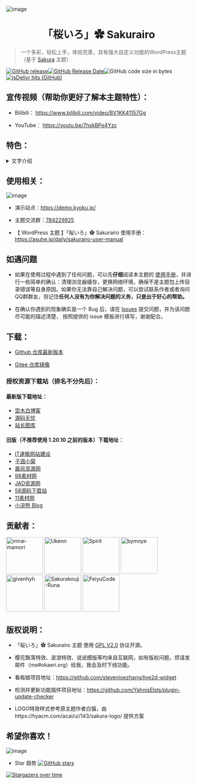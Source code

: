 ![image](https://cdn.jsdelivr.net/gh/Fuukei/Public_Repository/vision/readme/readme1.png)

<h1 align="center"> 「桜いろ」✿ Sakurairo </h1>

> 一个多彩，轻松上手，体验完善，具有强大自定义功能的WordPress主题（基于 [Sakura](https://github.com/mashirozx/Sakura) 主题）

[![GitHub release](https://img.shields.io/github/v/release/mirai-mamori/Sakurairo.svg?style=for-the-badge&logo=appveyor)](https://github.com/mirai-mamori/Sakurairo/releases/latest)[![GitHub Release Date](https://img.shields.io/github/release-date/mirai-mamori/Sakurairo?style=for-the-badge&logo=appveyor)](https://github.com/mirai-mamori/Sakurairo/releases)![GitHub code size in bytes](https://img.shields.io/github/languages/code-size/mirai-mamori/Sakurairo?style=for-the-badge&logo=appveyor)[![jsDelivr hits (GitHub)](https://img.shields.io/jsdelivr/gh/hm/Fuukei/Public_Repository?color=red&logo=jsdelivr&logoColor=red&style=for-the-badge)](https://www.jsdelivr.com/package/gh/mirai-mamori/sakurairo)

## 宣传视频（帮助你更好了解本主题特性）：

- Bilibili： https://www.bilibili.com/video/BV1KK41157Gg

- YouTube：  https://youtu.be/7hskBPe4Yzc

## 特色：

<details>
<summary>文字介绍</summary>

```
- 功能类：
    - 主页随机图多端分离（支持API）
    - 内嵌提示块（短代码）
    - 特效资源云端化
    - 原生集成升级功能
    - 强大的色彩控制功能
    - 多种全局定制色彩图标
    - 网页预加载动画
    - 强大的字体设置功能
    - 可选择的夜间模式
- 特效类：
    - 樱花飘落特效
    - 波浪特效
    - 看板娘 Live2D
    - 首页下拉箭头
    - 脚页一言（随机话语API）
    - 首页一言打字效果
    - logo音符触动效果
    - logo特效
    - 邮件模板自定义

```
</details>

## 使用相关：

![image](https://cdn.jsdelivr.net/gh/Fuukei/Public_Repository/vision/readme/readme2.png)

- 演示站点：https://demo.kyoku.jp/

- 主题交流群：[784229925](https://jq.qq.com/?_wv=1027&k=U5UJjRik)

- 【 WordPress 主题 】「桜いろ」✿ Sakurairo  使用手册：https://asuhe.jp/daily/sakurairo-user-manual

## 如遇问题

- 如果在使用过程中遇到了任何问题，可以先**仔细**阅读本主题的 [使用手册](https://asuhe.jp/daily/sakurairo-user-manual)，并进行一些简单的确认：清理浏览器缓存，更换网络环境，确保不是主题包上传目录错误等自身原因。如果你无法靠自己解决问题，可以尝试联系作者或者询问QQ群群友，但记住**任何人没有为你解决问题的义务，只是出于好心的帮助。**  

- 在确认你遇到的现象确实是一个 Bug 后，请在 [Issues](https://github.com/mirai-mamori/Sakurairo/issues/new/choose) 提交问题，并为该问题尽可能的描述清楚，
按照提供的 issue 模板进行填写，谢谢配合。

## 下载：

- [Github 仓库最新版本](https://github.com/mirai-mamori/Sakurairo/releases/latest)

- [Gitee 仓库镜像](https://gitee.com/mirai-mamori/Sakurairo)

### 授权资源下载站（排名不分先后）：

#### 最新版下载地址：
- [空木白博客](https://wuzuhua.cn/1004.html)
- [源码无忧](https://www.ym51.cn/archives/10176)
- [站长图库](https://www.zztuku.com/wordpress-3260.html)

#### 旧版（不推荐使用 1.20.10 之前的版本）下载地址：
- [IT速极网站建设](https://www.vpsqv.cn/4653.html)
- [子涵小窝](https://zbk52.com/post-51.html)
- [晨风资源网](https://chenfengwl.com/4394.html)
- [98素材网](https://www.98sucai.com/wordpress-3666.html)
- [JAD资源网](http://www.jiuandun.com/13756/)
- [58源码下载站](https://www.58dir.cn/3351.html)
- [11素材网](https://www.11sucai.com/wordpress-299.html)
- [小浣熊 Blog](https://www.mua222.cn/125.html)

## 贡献者：

<a href="https://github.com/mirai-mamori"><img src="https://avatars3.githubusercontent.com/u/61381142?s=400" alt="mirai-mamori" width="100"></a>  <a href="https://github.com/Ukenn2112"><img src="https://avatars3.githubusercontent.com/u/60847880?s=400" alt="Ukenn" width="100"></a>  <a href="https://github.com/spirit1431007"><img src="https://avatars1.githubusercontent.com/u/29689177?s=400" alt="Spirit" width="100"></a>  <a href="https://github.com/bymoye"><img src="https://avatars2.githubusercontent.com/u/27877470?s=400" alt="bymoye" width="100"></a>  <a href="https://github.com/givenhyh"><img src="https://avatars3.githubusercontent.com/u/37971883?s=400" alt="givenhyh" width="100"></a>  <a href="https://github.com/Sakurakouji-Runa"><img src="https://avatars2.githubusercontent.com/u/46081776?s=400" alt="Sakurakouji-Runa" width="100"></a>  <a href="https://github.com/FeiyuCode"><img src="https://avatars0.githubusercontent.com/u/46924793?s=400" alt="FeiyuCode" width="100"></a>  


## 版权说明：

- 「桜いろ」✿ Sakurairo  主题 使用 [GPL V2.0](https://github.com/mirai-mamori/Sakurairo/blob/master/LICENSE) 协议开源。

- 樱花飘落特效、波浪特效、说说模版等均来自互联网，如有版权问题，烦请发邮件（me#okaeri.org）给我，我会及时下线功能。

- 看板娘项目地址：https://github.com/stevenjoezhang/live2d-widget

- 检测并更新功能插件项目地址：https://github.com/YahnisElsts/plugin-update-checker

- LOGO特效样式参考原主题作者白猫，由https://hyacm.com/acai/ui/143/sakura-logo/ 提供方案

## 希望你喜欢！

![image](https://cdn.jsdelivr.net/gh/Fuukei/Public_Repository/vision/readme/readme3.png)

- Star 趋势  [![GitHub stars](https://img.shields.io/github/stars/mirai-mamori/Sakurairo?logo=github&style=social)](https://github.com/mirai-mamori/Sakurairo/stargazers)

[![Stargazers over time](https://starchart.cc/mirai-mamori/Sakurairo.svg)](https://starchart.cc/mirai-mamori/Sakurairo)
